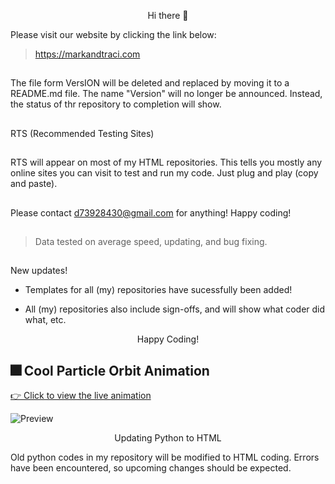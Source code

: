 <p align="center">Hi there 👋

 Please visit our website 
 by clicking the link below:  
>https://markandtraci.com
##
The file form VersION will be deleted and replaced by moving it to a README.md file.
The name "Version" will no longer be announced.
Instead, the status of thr repository to completion will show.
##
RTS (Recommended Testing Sites)
##
RTS will appear on
most of my HTML repositories. This tells you mostly any 
online sites you can visit to test and run my code. Just plug and play (copy and paste).
##
Please contact d73928430@gmail.com for anything!
Happy coding!
##
>Data tested on average speed, updating, and bug fixing.
##
New updates!

* Templates for all (my) repositories have sucessfully been added!

* All (my) repositories also include sign-offs, and will show what coder did what, etc.

<p align="center">Happy Coding!

## 🎆 Cool Particle Orbit Animation

[👉 Click to view the live animation](https://The3DP.github.io/particle-animation/)

![Preview](./preview.gif)  <!-- optional preview -->
<p align="center">Updating Python to HTML

Old python codes in my repository will be modified to HTML coding.
Errors have been encountered, so upcoming changes should be expected.

